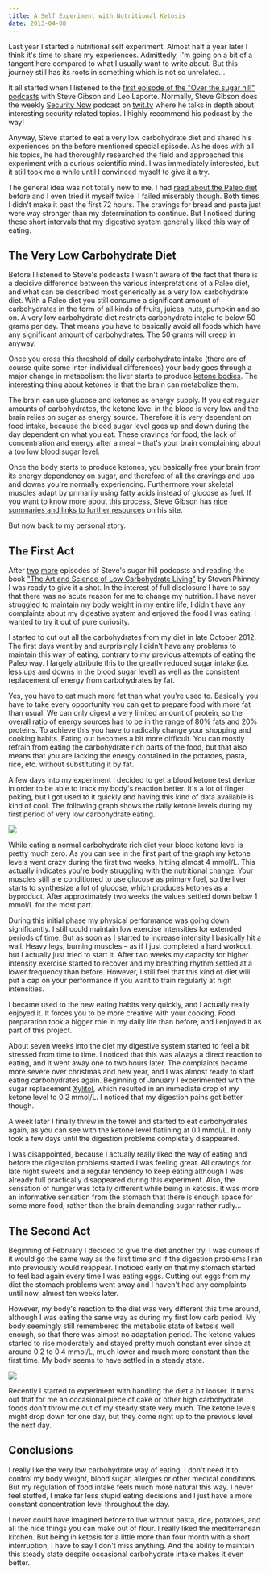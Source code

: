 ```yaml
---
title: A Self Experiment with Nutritional Ketosis
date: 2013-04-08
---
```


Last year I started a nutritional self experiment. Almost half a year later I think it's time to share my experiences. Admittedly, I'm going on a bit of a tangent here compared to what I usually want to write about. But this journey still has its roots in something which is not so unrelated...

It all started when I listened to the [first episode of the "Over the sugar hill" podcasts][1] with Steve Gibson and Leo Laporte. Normally, Steve Gibson does the weekly [Security Now][8] podcast on [twit.tv][9] where he talks in depth about interesting security related topics. I highly recommend his podcast by the way!

[1]: http://twit.tv/show/twit-live-specials/124
[8]: http://twit.tv/sn
[9]: http://twit.tv

Anyway, Steve started to eat a very low carbohydrate diet and shared his experiences on the before mentioned special episode. As he does with all his topics, he had thoroughly researched the field and approached this experiment with a curious scientific mind. I was immediately interested, but it still took me a while until I convinced myself to give it a try.

The general idea was not totally new to me. I had [read about the Paleo diet][7] before and I even tried it myself twice. I failed miserably though. Both times I didn't make it past the first 72 hours. The cravings for bread and pasta just were way stronger than my determination to continue. But I noticed during these short intervals that my digestive system generally liked this way of eating.

[7]: http://www.amazon.com/The-Paleo-Diet-Athletes-ebook/dp/B004LB4DUC/

## The Very Low Carbohydrate Diet

Before I listened to Steve's podcasts I wasn't aware of the fact that there is a decisive difference between the various interpretations of a Paleo diet, and what can be described most generically as a very low carbohydrate diet. With a Paleo diet you still consume a significant amount of carbohydrates in the form of all kinds of fruits, juices, nuts, pumpkin and so on. A very low carbohydrate diet restricts carbohydrate intake to below 50 grams per day. That means you have to basically avoid all foods which have any significant amount of carbohydrates. The 50 grams will creep in anyway.

Once you cross this threshold of daily carbohydrate intake (there are of course quite some inter-individual differences) your body goes through a major change in metabolism: the liver starts to produce [ketone bodies][10]. The interesting thing about ketones is that the brain can metabolize them.

[10]: http://en.wikipedia.org/wiki/Ketone_bodies

The brain can use glucose and ketones as energy supply. If you eat regular amounts of carbohydrates, the ketone level in the blood is very low and the brain relies on sugar as energy source. Therefore it is very dependent on food intake, because the blood sugar level goes up and down during the day dependent on what you eat. These cravings for food, the lack of concentration and energy after a meal &ndash; that's your brain complaining about a too low blood sugar level.

Once the body starts to produce ketones, you basically free your brain from its energy dependency on sugar, and therefore of all the cravings and ups and downs you're normally experiencing. Furthermore your skeletal muscles adapt by primarily using fatty acids instead of glucose as fuel. If you want to know more about this process, Steve Gibson has [nice summaries and links to further resources][4] on his site.

[4]: http://www.grc.com/health.htm

But now back to my personal story.

## The First Act

After [two][2] [more][3] episodes of Steve's sugar hill podcasts and reading the book ["The Art and Science of Low Carbohydrate Living"][5] by Steven Phinney I was ready to give it a shot. In the interest of full disclosure I have to say that there was no acute reason for me to change my nutrition. I have never struggled to maintain my body weight in my entire life, I didn't have any complaints about my digestive system and enjoyed the food I was eating. I wanted to try it out of pure curiosity.

[2]: http://twit.tv/show/twit-live-specials/125
[3]: http://twit.tv/show/twit-live-specials/143
[5]: http://www.amazon.com/The-Science-Carbohydrate-Living-ebook/dp/B005CVV2AE/

I started to cut out all the carbohydrates from my diet in late October 2012. The first days went by and surprisingly I didn't have any problems to maintain this way of eating, contrary to my previous attempts of eating the Paleo way. I largely attribute this to the greatly reduced sugar intake (i.e. less ups and downs in the blood sugar level) as well as the consistent replacement of energy from carbohydrates by fat.

Yes, you have to eat much more fat than what you're used to. Basically you have to take every opportunity you can get to prepare food with more fat than usual. We can only digest a very limited amount of protein, so the overall ratio of energy sources has to be in the range of 80% fats and 20% proteins. To achieve this you have to radically change your shopping and cooking habits. Eating out becomes a bit more difficult. You can mostly refrain from eating the carbohydrate rich parts of the food, but that also means that you are lacking the energy contained in the potatoes, pasta, rice, etc. without substituting it by fat.

A few days into my experiment I decided to get a blood ketone test device in order to be able to track my body's reaction better. It's a lot of finger poking, but I got used to it quickly and having this kind of data available is kind of cool. The following graph shows the daily ketone levels during my first period of very low carbohydrate eating.

![](/images/ketones1.png)

While eating a normal carbohydrate rich diet your blood ketone level is pretty much zero. As you can see in the first part of the graph my ketone levels went crazy during the first two weeks, hitting almost 4 mmol/L. This actually indicates you're body struggling with the nutritional change. Your muscles still are conditioned to use glucose as primary fuel, so the liver starts to synthesize a lot of glucose, which produces ketones as a byproduct. After approximately two weeks the values settled down below 1 mmol/L for the most part.

During this initial phase my physical performance was going down significantly. I still could maintain low exercise intensities for extended periods of time. But as soon as I started to increase intensity I basically hit a wall. Heavy legs, burning muscles &ndash; as if I just completed a hard workout, but I actually just tried to start it. After two weeks my capacity for higher intensity exercise started to recover and my breathing rhythm settled at a lower frequency than before. However, I still feel that this kind of diet will put a cap on your performance if you want to train regularly at high intensities.

I became used to the new eating habits very quickly, and I actually really enjoyed it. It forces you to be more creative with your cooking. Food preparation took a bigger role in my daily life than before, and I enjoyed it as part of this project.

About seven weeks into the diet my digestive system started to feel a bit stressed from time to time. I noticed that this was always a direct reaction to eating, and it went away one to two hours later. The complaints became more severe over christmas and new year, and I was almost ready to start eating carbohydrates again. Beginning of January I experimented with the sugar replacement [Xylitol][11], which resulted in an immediate drop of my ketone level to 0.2 mmol/L. I noticed that my digestion pains got better though.

[11]: http://en.wikipedia.org/wiki/Xylitol

A week later I finally threw in the towel and started to eat carbohydrates again, as you can see with the ketone level flatlining at 0.1 mmol/L. It only took a few days until the digestion problems completely disappeared.

I was disappointed, because I actually really liked the way of eating and before the digestion problems started I was feeling great. All cravings for late night sweets and a regular tendency to keep eating although I was already full practically disappeared during this experiment. Also, the sensation of hunger was totally different while being in ketosis. It was more an informative sensation from the stomach that there is enough space for some more food, rather than the brain demanding sugar rather rudly...

## The Second Act

Beginning of February I decided to give the diet another try. I was curious if it would go the same way as the first time and if the digestion problems I ran into previously would reappear. I noticed early on that my stomach started to feel bad again every time I was eating eggs. Cutting out eggs from my diet the stomach problems went away and I haven't had any complaints until now, almost ten weeks later.

However, my body's reaction to the diet was very different this time around, although I was eating the same way as during my first low carb period. My body seemingly still remembered the metabolic state of ketosis well enough, so that there was almost no adaptation period. The ketone values started to rise moderately and stayed pretty much constant ever since at around 0.2 to 0.4 mmol/L, much lower and much more constant than the first time. My body seems to have settled in a steady state.

![](/images/ketones2.png)

Recently I started to experiment with handling the diet a bit looser. It turns out that for me an occasional piece of cake or other high carbohydrate foods don't throw me out of my steady state very much. The ketone levels might drop down for one day, but they come right up to the previous level the next day.

## Conclusions

I really like the very low carbohydrate way of eating. I don't need it to control my body weight, blood sugar, allergies or other medical conditions. But my regulation of food intake feels much more natural this way. I never feel stuffed, I make far less stupid eating decisions and I just have a more constant concentration level throughout the day.

I never could have imagined before to live without pasta, rice, potatoes, and all the nice things you can make out of flour. I really liked the mediterranean kitchen. But being in ketosis for a little more than four month with a short interruption, I have to say I don't miss anything. And the ability to maintain this steady state despite occasional carbohydrate intake makes it even better.

